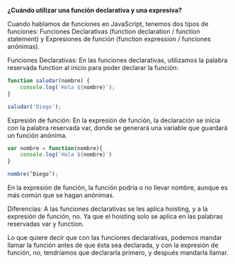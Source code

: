 **¿Cuándo utilizar una función declarativa y una expresiva?**

Cuando hablamos de funciones en JavaScript, tenemos dos tipos de funciones: Funciones Declarativas (function declaration / function statement) y Expresiones de función (function expression / funciones anónimas).

Funciones Declarativas:
En las funciones declarativas, utilizamos la palabra reservada function al inicio para poder declarar la función:

```javascript
function saludar(nombre) {
	console.log(`Hola ${nombre}`);
}

saludar('Diego');
```

Expresión de función:
En la expresión de función, la declaración se inicia con la palabra reservada var, donde se generará una variable que guardará un función anónima.

```javascript
var nombre = function(nombre){
    console.log(`Hola ${nombre}`)
}

nombre(‘Diego’);
```

En la expresión de función, la función podría o no llevar nombre, aunque es más común que se hagan anónimas.

Diferencias:
A las funciones declarativas se les aplica hoisting, y a la expresión de función, no. Ya que el hoisting solo se aplica en las palabras reservadas var y function.

Lo que quiere decir que con las funciones declarativas, podemos mandar llamar la función antes de que ésta sea declarada, y con la expresión de función, no, tendríamos que declararla primero, y después mandarla llamar.
